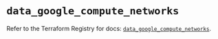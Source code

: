 # `data_google_compute_networks`

Refer to the Terraform Registry for docs: [`data_google_compute_networks`](https://registry.terraform.io/providers/hashicorp/google/5.37.0/docs/data-sources/compute_networks).
